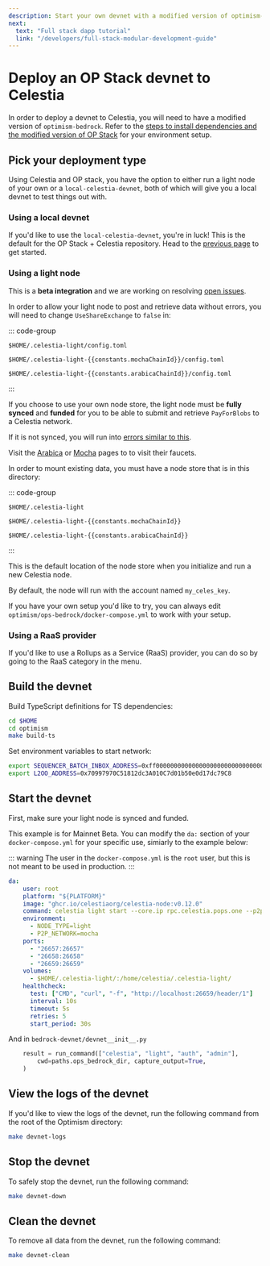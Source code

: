 ```yaml
---
description: Start your own devnet with a modified version of optimism-bedrock.
next:
  text: "Full stack dapp tutorial"
  link: "/developers/full-stack-modular-development-guide"
---
```


# Deploy an OP Stack devnet to Celestia

<!-- markdownlint-disable MD033 -->
<script setup>
import constants from '/.vitepress/constants/constants.js'

</script>

In order to deploy a devnet to Celestia, you will need to have a modified
version of `optimism-bedrock`.
Refer to the
[steps to install dependencies and the modified version of OP Stack](./optimism-devnet.md)
for your environment setup.

## Pick your deployment type

Using Celestia and OP stack, you have the option to either
run a light node of your own or a `local-celestia-devnet`,
both of which will give you a local devnet to test things out with.

### Using a local devnet

If you'd like to use the `local-celestia-devnet`, you're in luck!
This is the default for the OP Stack + Celestia repository. Head
to the [previous page](./optimism-devnet.md) to get started.

### Using a light node

This is a **beta integration** and we are working on resolving
[open issues](https://github.com/celestiaorg/optimism/issues/).

In order to allow your light node to post
and retrieve data without errors, you will need to change `UseShareExchange`
to `false` in:

::: code-group

```bash-vue [Mainnet Beta]
$HOME/.celestia-light/config.toml
```

```bash-vue [Mocha]
$HOME/.celestia-light-{{constants.mochaChainId}}/config.toml
```

```bash-vue [Arabica]
$HOME/.celestia-light-{{constants.arabicaChainId}}/config.toml
```

:::

If you choose to use your own node store, the light node
must be **fully synced** and **funded** for you to be able to submit
and retrieve `PayForBlobs` to a Celestia network.

If it is not synced, you will run into
[errors similar to this](https://github.com/celestiaorg/celestia-node/issues/2151/).

Visit the [Arabica](../nodes/arabica-devnet.md)
or [Mocha](../nodes/mocha-testnet.md) pages to
to visit their faucets.

In order to mount existing data, you must have a node store that is
in this directory:

::: code-group

```bash-vue [Mainnet Beta]
$HOME/.celestia-light
```

```bash-vue [Mocha]
$HOME/.celestia-light-{{constants.mochaChainId}}
```

```bash-vue [Arabica]
$HOME/.celestia-light-{{constants.arabicaChainId}}
```

:::

This is the default location of the node store
when you initialize and run a new Celestia node.

By default, the node will run with the account named
`my_celes_key`.

If you have your own setup you'd like to try, you can always edit
`optimism/ops-bedrock/docker-compose.yml` to work with your setup.

### Using a RaaS provider

If you'd like to use a Rollups as a Service (RaaS) provider, you can do so
by going to the RaaS category in the menu.

## Build the devnet

Build TypeScript definitions for TS dependencies:

```bash
cd $HOME
cd optimism
make build-ts
```

Set environment variables to start network:

```bash
export SEQUENCER_BATCH_INBOX_ADDRESS=0xff00000000000000000000000000000000000000
export L2OO_ADDRESS=0x70997970C51812dc3A010C7d01b50e0d17dc79C8
```

## Start the devnet

First, make sure your light node is synced and funded.

This example is for Mainnet Beta.
You can modify the `da:` section of your `docker-compose.yml`
for your specific use, simiarly to the example below:

::: warning
The user in the `docker-compose.yml` is the `root` user,
but this is not meant to be used in production.
:::

<!-- markdownlint-disable MD013 -->
```yaml
da:
    user: root
    platform: "${PLATFORM}"
    image: "ghcr.io/celestiaorg/celestia-node:v0.12.0"
    command: celestia light start --core.ip rpc.celestia.pops.one --p2p.network celestia --log.level debug --gateway
    environment:
      - NODE_TYPE=light
      - P2P_NETWORK=mocha
    ports:
      - "26657:26657"
      - "26658:26658"
      - "26659:26659"
    volumes:
      - $HOME/.celestia-light/:/home/celestia/.celestia-light/
    healthcheck:
      test: ["CMD", "curl", "-f", "http://localhost:26659/header/1"]
      interval: 10s
      timeout: 5s
      retries: 5
      start_period: 30s
```
<!-- markdownlint-enable MD013 -->

And in `bedrock-devnet/devnet__init__.py`

```py
    result = run_command(["celestia", "light", "auth", "admin"],
        cwd=paths.ops_bedrock_dir, capture_output=True,
    )
```

## View the logs of the devnet

If you'd like to view the logs of the devnet, run the following command
from the root of the Optimism directory:

```bash
make devnet-logs
```

## Stop the devnet

To safely stop the devnet, run the following command:

```bash
make devnet-down
```

## Clean the devnet

To remove all data from the devnet, run the following command:

```bash
make devnet-clean
```
